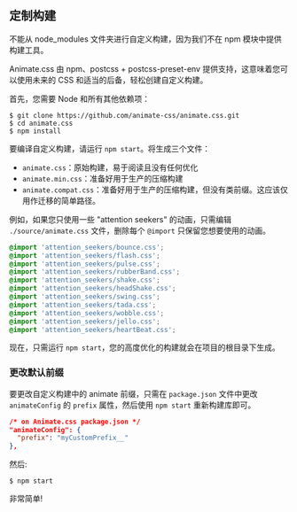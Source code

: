 ## 定制构建

<p class="warning">不能从 node_modules 文件夹进行自定义构建，因为我们不在 npm 模块中提供构建工具。</p>

Animate.css 由 npm、postcss + postcss-preset-env 提供支持，这意味着您可以使用未来的 CSS 和适当的后备，轻松创建自定义构建。

首先，您需要 Node 和所有其他依赖项：

```shell
$ git clone https://github.com/animate-css/animate.css.git
$ cd animate.css
$ npm install
```

要编译自定义构建，请运行 `npm start`。将生成三个文件：

- `animate.css`：原始构建，易于阅读且没有任何优化
- `animate.min.css`：准备好用于生产的压缩构建
- `animate.compat.css`：准备好用于生产的压缩构建，但没有类前缀。这应该仅用作迁移的简单路径。

例如，如果您只使用一些 "attention seekers" 的动画，只需编辑 `./source/animate.css` 文件，删除每个 `@import` 只保留您想要使用的动画。

```css
@import 'attention_seekers/bounce.css';
@import 'attention_seekers/flash.css';
@import 'attention_seekers/pulse.css';
@import 'attention_seekers/rubberBand.css';
@import 'attention_seekers/shake.css';
@import 'attention_seekers/headShake.css';
@import 'attention_seekers/swing.css';
@import 'attention_seekers/tada.css';
@import 'attention_seekers/wobble.css';
@import 'attention_seekers/jello.css';
@import 'attention_seekers/heartBeat.css';
```

现在，只需运行 `npm start`，您的高度优化的构建就会在项目的根目录下生成。

### 更改默认前缀

要更改自定义构建中的 animate 前缀，只需在 `package.json` 文件中更改 `animateConfig` 的 `prefix` 属性，然后使用 `npm start` 重新构建库即可。

```json
/* on Animate.css package.json */
"animateConfig": {
  "prefix": "myCustomPrefix__"
},
```

然后:

```shell
$ npm start
```

非常简单!
